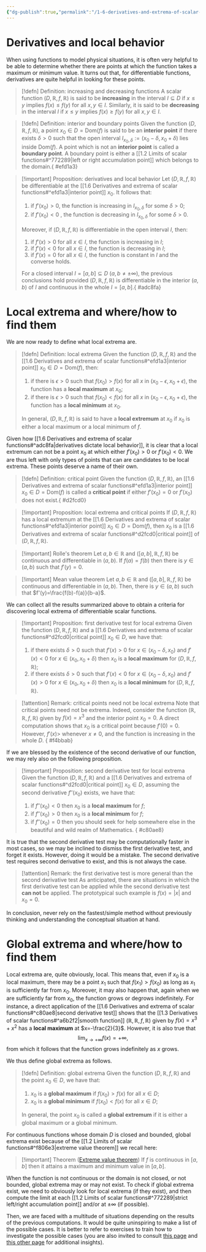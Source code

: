 ```yaml
---
{"dg-publish":true,"permalink":"/1-6-derivatives-and-extrema-of-scalar-functions/","created":"2024-10-09T14:14:12.348+02:00","updated":"2024-10-08T11:03:45.405+02:00"}
---
```


# Derivatives and local behavior

When using functions to model physical situations, it is often very helpful to be able to determine whether there are points at which the function takes a maximum or minimum value. It turns out that, for differentiable functions, derivatives are quite helpful in looking for these points.  

>[!defn] Definition: increasing and decreasing functions
>A scalar function $(D,\mathbb{R},f,\mathbb{R})$ is said to be **increasing** in the interval $I\subseteq D$ if $x\leq y$ implies $f(x)\leq f(y)$ for all $x,y\in I$.
>Similarly, it is said to be **decreasing** in the interval $I$ if $x\leq y$ implies $f(x)\geq f(y)$ for all $x,y\in I$.

>[!defn] Definition: interior and boundary points
>Given the function $(D,\mathbb{R},f,\mathbb{R})$, a point $x_{0}\in D=\mathrm{Dom}(f)$ is said to be an **interior point** if there exists $\delta>0$ such that the open interval $I_{x_{0},\delta}:=(x_{0}-\delta,x_{0}+\delta)$ lies inside $\mathrm{Dom}(f)$.
>A point which is not an **interior point** is called a **boundary point**. A boundary point is either a [[1.2 Limits of scalar functions#^772289\|left or right accumulation point]] which belongs to the domain.{ #efd1a3}


>[!important] Proposition: derivatives and local behavior
>Let $(D,\mathbb{R},f,\mathbb{R})$ be differentiable at the [[1.6 Derivatives and extrema of scalar functions#^efd1a3\|interior point]] $x_{0}$. It follows that:
>1) if $f'(x_{0})>0$, the function is increasing in $I_{x_{0},\delta}$ for some $\delta>0$;
>2) if $f'(x_{0})<0$ , the function is decreasing in $I_{x_{0},\delta}$ for some $\delta>0$.
>
>Moreover, if $(D,\mathbb{R},f,\mathbb{R})$ is differentiable in the open interval $I$, then:
>1) if $f'(x)>0$ for all $x\in I$, the function is increasing in $I$;
>2) if $f'(x)<0$ for all $x\in I$, the function is decreasing in $I$;
>3) if $f'(x)=0$ for all $x\in I$, the function is constant in $I$ and the converse holds.
>
>For a closed interval $I=[a,b]\subseteq D$ ($a,b\neq \pm\infty$), the previous conclusions hold provided $(D,\mathbb{R},f,\mathbb{R})$ is differentiable in the interior $(a,b)$ of $I$ and continuous in the whole $I=[a,b]$.{ #adc8fa}


# Local extrema and where/how to find them

We are now ready to define what local extrema are.

>[!defn] Definition: local extrema
>Given the function $(D,\mathbb{R},f,\mathbb{R})$ and the [[1.6 Derivatives and extrema of scalar functions#^efd1a3\|interior point]] $x_{0}\in D=\mathrm{Dom}(f)$, then:
>1) if there is $\epsilon>0$ such that  $f(x_{0})>f(x)$ for all $x$ in $(x_{0}-\epsilon,x_{0}+\epsilon)$, the function has a **local maximum** at $x_{0}$;
>2) if there is $\epsilon>0$ such that  $f(x_{0})<f(x)$ for all $x$ in $(x_{0}-\epsilon,x_{0}+\epsilon)$, the function has a **local minimum** at $x_{0}$.
>
>In general, $(D,\mathbb{R},f,\mathbb{R})$ is said to have a **local extremum** at $x_{0}$ if $x_{0}$ is either a local maximum or a local minimum of $f$.

Given how [[1.6 Derivatives and extrema of scalar functions#^adc8fa\|derivatives dictate local behavior]], it is clear that a local extremum can not be a point $x_{0}$ at which either $f'(x_{0})>0$ or $f'(x_{0})<0$. We are thus left with only types of points that can are candidates to be local extrema. These points deserve a name of their own.

>[!defn] Definition: critical point
>Given the function $(D,\mathbb{R},f,\mathbb{R})$, an [[1.6 Derivatives and extrema of scalar functions#^efd1a3\|interior point]] $x_{0} \in D=\mathrm{Dom}(f)$ is called a **critical point** if either $f'(x_{0})=0$ or $f'(x_{0})$ does not exist.{ #d2fcd0}


>[!important] Proposition: local extrema and critical points
>If $(D,\mathbb{R},f,\mathbb{R})$ has a local extremum at the [[1.6 Derivatives and extrema of scalar functions#^efd1a3\|interior point]] $x_{0}\in  D=\mathrm{Dom}(f)$, then $x_{0}$ is a [[1.6 Derivatives and extrema of scalar functions#^d2fcd0\|critical point]] of $(D,\mathbb{R},f,\mathbb{R})$.

>[!important] Rolle's theorem
>Let $a,b\in\mathbb{R}$ and $([a,b],\mathbb{R},f,\mathbb{R})$ be continuous and differentiable in $(a,b)$. If $f(a)=f(b)$ then there is $y\in(a,b)$ such that $f'(y)=0$.

>[!important] Mean value theorem
>Let $a,b\in\mathbb{R}$ and $([a,b],\mathbb{R},f,\mathbb{R})$ be continuous and differentiable in $(a,b)$. Then, there is $y\in(a,b)$ such that $f'(y)=\frac{f(b)-f(a)}{b-a}$.

We can collect all the results summarized above to obtain a criteria for discovering local extrema of differentiable scalar functions. 

>[!important] Proposition: first derivative test for local extrema
>Given the function $(D,\mathbb{R},f,\mathbb{R})$ and a [[1.6 Derivatives and extrema of scalar functions#^d2fcd0\|critical point]] $x_{0}\in D$, we have that:
>1) if there exists $\delta>0$ such that $f'(x)>0$ for $x\in (x_{0}-\delta,x_{0})$ and $f'(x)<0$ for $x\in (x_{0},x_{0} + \delta)$ then $x_{0}$ is a **local maximum** for $(D,\mathbb{R},f,\mathbb{R})$;
>2)  if there exists $\delta>0$ such that $f'(x)<0$ for $x\in (x_{0}-\delta,x_{0})$ and $f'(x)>0$ for $x\in (x_{0},x_{0} + \delta)$ then $x_{0}$ is a **local minimum** for $(D,\mathbb{R},f,\mathbb{R})$.

>[!attention] Remark: critical points need not be local extrema
>Note that critical points need not be extrema. Indeed, consider the function $(\mathbb{R},\mathbb{R},f,\mathbb{R})$ given by $f(x)=x^{3}$ and the interior point $x_{0}=0$. A direct computation shows that $x_{0}$ is a critical point because $f'(0)=0$. However, $f'(x)>$ whenever $x\neq 0$, and the function is increasing in the whole $D$.
{ #f4bbab}


If we are blessed by the existence of the second derivative of our function, we may rely also on the following proposition.

>[!important] Proposition: second derivative test for local extrema
>Given the function $(D,\mathbb{R},f,\mathbb{R})$ and a [[1.6 Derivatives and extrema of scalar functions#^d2fcd0\|critical point]] $x_{0}\in D$, assuming the second derivative $f''(x_{0})$ exists, we have that:
>1) if $f''(x_{0})<0$ then $x_{0}$ is a **local maximum** for $f$;
>2) if $f''(x_{0})>0$ then $x_{0}$ is a **local minimum** for $f$;
>3) if $f''(x_{0})=0$ then you should seek for help somewhere else in the beautiful and wild realm of Mathematics.
{ #c80ae8}


It is true that the second derivative test may be computationally faster in most cases, so we may be inclined to dismiss the first derivative test, and forget it exists. However, doing it would be a mistake. The second derivative test requires second derivative to exist, and this is not always the case.

>[!attention] Remark: the first derivative test is more general than the second derivative test
>As anticipated, there are situations in which the first derivative test can be applied while the second derivative test **can not** be applied. The prototypical such example is $f(x)=|x|$ and $x_{0}=0$.

In conclusion, never rely on the fastest/simple method without previously thinking and understanding the conceptual situation at hand.


# Global extrema and where/how to find them

Local extrema are, quite obviously, local. This means that, even if $x_{0}$ is a local maximum, there may be a point $x_{1}$ such that $f(x_{1})>f(x_{0})$ as long as $x_{1}$ is sufficiently far from $x_{0}$. Moreover, it may also happen that, again when we are sufficiently far from $x_{0}$, the function grows or degrows indefinitely. For instance, a direct application of the [[1.6 Derivatives and extrema of scalar functions#^c80ae8\|second derivative test]] shows that the [[1.3 Derivatives of scalar functions#^a6b2f2\|smooth function]] $(\mathbb{R},\mathbb{R},f,\mathbb{R})$ given by $f(x)=x^{3} +x^{2}$ has a **local maximum** at $x=-\frac{2}{3}$. However, it is also true that
$$ \lim_{x\rightarrow +\infty}f(x)=+\infty ,$$
from which it follows that the function grows indefinitely as $x$ grows.

We thus define global extrema as follows.

>[!defn] Definition: global extrema
>Given the function $(D,\mathbb{R},f,\mathbb{R})$ and the point $x_{0}\in D$, we have that:
>1)  $x_{0}$ is a **global maximum** if $f(x_{0})>f(x)$ for all $x\in D$;
>2) $x_{0}$ is a **global minimum** if $f(x_{0})<f(x)$ for all $x\in D$;
>
>In general, the point $x_{0}$ is called a **global extremum**  if it is either a global maximum or a global minimum.

For continuous functions whose domain $D$ is closed and bounded, global extrema exist because of the [[1.2 Limits of scalar functions#^f806e3\|extreme value theorem]] we recall here:

>[!important] Theorem ([Extreme value theorem](https://en.wikipedia.org/wiki/Extreme_value_theorem))
>If $f$ is continuous in $[a,b]$ then it attains a maximum and minimum value in $[a,b]$.

When the function is not continuous or the domain is not closed, or not bounded, global extrema may or may not exist. To check if global extrema exist, we need to obviously look for local extrema (if they exist), and then compute the limit at each [[1.2 Limits of scalar functions#^772289\|strict left/right accumulation point]] and/or at $\pm\infty$ (if possible). 

Then, we are faced with a multitude of situations depending on the results of the previous computations. It would be quite uninspiring to make a list of the possible cases. It is better to refer to exercises to train how to investigate the possible cases (you are also invited to consult [this page](https://tutorial.math.lamar.edu/classes/calci/absextrema.aspx) and [this other page](https://calculus.subwiki.org/wiki/Procedure_for_finding_local_and_endpoint_extrema_using_the_first_derivative_test) for additional insights).
